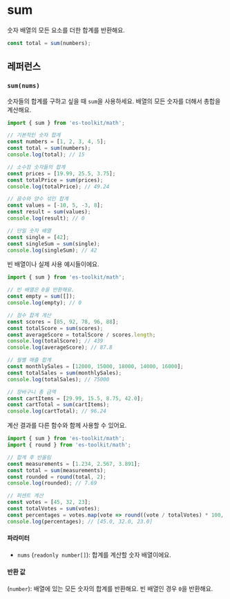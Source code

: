 # sum

숫자 배열의 모든 요소를 더한 합계를 반환해요.

```typescript
const total = sum(numbers);
```

## 레퍼런스

### `sum(nums)`

숫자들의 합계를 구하고 싶을 때 `sum`을 사용하세요. 배열의 모든 숫자를 더해서 총합을 계산해요.

```typescript
import { sum } from 'es-toolkit/math';

// 기본적인 숫자 합계
const numbers = [1, 2, 3, 4, 5];
const total = sum(numbers);
console.log(total); // 15

// 소수점 숫자들의 합계
const prices = [19.99, 25.5, 3.75];
const totalPrice = sum(prices);
console.log(totalPrice); // 49.24

// 음수와 양수 섞인 합계
const values = [-10, 5, -3, 8];
const result = sum(values);
console.log(result); // 0

// 단일 숫자 배열
const single = [42];
const singleSum = sum(single);
console.log(singleSum); // 42
```

빈 배열이나 실제 사용 예시들이에요.

```typescript
import { sum } from 'es-toolkit/math';

// 빈 배열은 0을 반환해요.
const empty = sum([]);
console.log(empty); // 0

// 점수 합계 계산
const scores = [85, 92, 78, 96, 88];
const totalScore = sum(scores);
const averageScore = totalScore / scores.length;
console.log(totalScore); // 439
console.log(averageScore); // 87.8

// 월별 매출 합계
const monthlySales = [12000, 15000, 18000, 14000, 16000];
const totalSales = sum(monthlySales);
console.log(totalSales); // 75000

// 장바구니 총 금액
const cartItems = [29.99, 15.5, 8.75, 42.0];
const cartTotal = sum(cartItems);
console.log(cartTotal); // 96.24
```

계산 결과를 다른 함수와 함께 사용할 수 있어요.

```typescript
import { sum } from 'es-toolkit/math';
import { round } from 'es-toolkit/math';

// 합계 후 반올림
const measurements = [1.234, 2.567, 3.891];
const total = sum(measurements);
const rounded = round(total, 2);
console.log(rounded); // 7.69

// 퍼센트 계산
const votes = [45, 32, 23];
const totalVotes = sum(votes);
const percentages = votes.map(vote => round((vote / totalVotes) * 100, 1));
console.log(percentages); // [45.0, 32.0, 23.0]
```

#### 파라미터

- `nums` (`readonly number[]`): 합계를 계산할 숫자 배열이에요.

#### 반환 값

(`number`): 배열에 있는 모든 숫자의 합계를 반환해요. 빈 배열인 경우 `0`을 반환해요.
